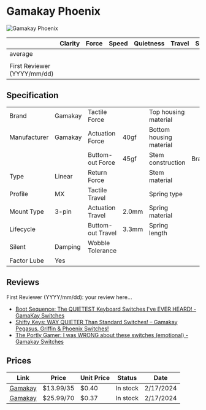 # Gamakay Phoenix

![Gamakay Phoenix](https://gamakay.com/cdn/shop/products/267A0823_1200x.jpg?v=1687102247)

|                             | Clarity | Force | Speed | Quietness | Travel | Smoothness | Stability | Crispness | Thockiness | Clackiness | Poppiness | RGB | Consistency | Overall |
| --------------------------- | ------- | ----- | ----- | --------- | ------ | ---------- | --------- | --------- | ---------- | ---------- | --------- | --- | ----------- | ------- |
| average                     |         |       |       |           |        |            |           |           |            |            |           |     |             |         |
|                             |         |       |       |           |        |            |           |           |            |            |           |     |             |         |
| First Reviewer (YYYY/mm/dd) |         |       |       |           |        |            |           |           |            |            |           |     |             |         |

## Specification

|              |         |                   |       |                         |         |
| ------------ | ------- | ----------------- | ----- | ----------------------- | ------- |
| Brand        | Gamakay | Tactile Force     |       | Top housing material    |         |
| Manufacturer | Gamakay | Actuation Force   | 40gf  | Bottom housing material |         |
|              |         | Buttom-out Force  | 45gf  | Stem construction       | Bracket |
| Type         | Linear  | Return Force      |       | Stem material           |         |
| Profile      | MX      | Tactile Travel    |       | Spring type             |         |
| Mount Type   | 3-pin   | Actuation Travel  | 2.0mm | Spring material         |         |
| Lifecycle    |         | Buttom-out Travel | 3.3mm | Spring length           |         |
| Silent       | Damping | Wobble Tolerance  |       |                         |         |
| Factor Lube  | Yes     |                   |       |                         |         |

## Reviews

First Reviewer (YYYY/mm/dd):
your review here...

- [Boot Sequence: The QUIETEST Keyboard Switches I've EVER HEARD! - GamaKay Switches](https://www.youtube.com/watch?v=7k9CUznkrw0)
- [Shifty Keys: WAY QUIETER Than Standard Switches! – Gamakay Pegasus, Griffin & Phoenix Switches!](https://www.youtube.com/watch?v=_8fYZEy51BE)
- [The Portly Gamer: I was WRONG about these switches (emotional) - Gamakay Switches](https://www.youtube.com/watch?v=g5LKkcqNXeo&t=431s)

## Prices

| Link                                                                                                                                                                                                                 | Price     | Unit Price | Status   | Date      |
| -------------------------------------------------------------------------------------------------------------------------------------------------------------------------------------------------------------------- | --------- | ---------- | -------- | --------- |
| [Gamakay](https://gamakay.com/products/gamakay-35pcs-pack-gamakay-switch-linear-mechanical-phoenix-crystal-bumblebee-switch-prelubricate-keyboard-switch-for-diy-mechanical-gaming-keyboards?variant=41626582220989) | $13.99/35 | $0.40      | In stock | 2/17/2024 |
| [Gamakay](https://gamakay.com/products/gamakay-35pcs-pack-gamakay-switch-linear-mechanical-phoenix-crystal-bumblebee-switch-prelubricate-keyboard-switch-for-diy-mechanical-gaming-keyboards?variant=43001838174397) | $25.99/70 | $0.37      | In stock | 2/17/2024 |
